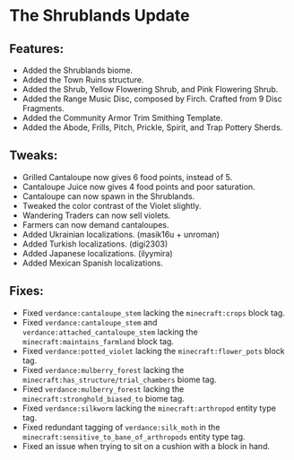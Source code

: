 # The Shrublands Update

## Features:
* Added the Shrublands biome.
* Added the Town Ruins structure.
* Added the Shrub, Yellow Flowering Shrub, and Pink Flowering Shrub.
* Added the Range Music Disc, composed by Firch. Crafted from 9 Disc Fragments.
* Added the Community Armor Trim Smithing Template.
* Added the Abode, Frills, Pitch, Prickle, Spirit, and Trap Pottery Sherds.

## Tweaks:
* Grilled Cantaloupe now gives 6 food points, instead of 5.
* Cantaloupe Juice now gives 4 food points and poor saturation.
* Cantaloupe can now spawn in the Shrublands.
* Tweaked the color contrast of the Violet slightly.
* Wandering Traders can now sell violets.
* Farmers can now demand cantaloupes.
* Added Ukrainian localizations. (masik16u + unroman)
* Added Turkish localizations. (digi2303)
* Added Japanese localizations. (ilyymira)
* Added Mexican Spanish localizations.

## Fixes:
* Fixed `verdance:cantaloupe_stem` lacking the `minecraft:crops` block tag.
* Fixed `verdance:cantaloupe_stem` and `verdance:attached_cantaloupe_stem` lacking the `minecraft:maintains_farmland` block tag.
* Fixed `verdance:potted_violet` lacking the `minecraft:flower_pots` block tag.
* Fixed `verdance:mulberry_forest` lacking the `minecraft:has_structure/trial_chambers` biome tag.
* Fixed `verdance:mulberry_forest` lacking the `minecraft:stronghold_biased_to` biome tag.
* Fixed `verdance:silkworm` lacking the `minecraft:arthropod` entity type tag.
* Fixed redundant tagging of `verdance:silk_moth` in the `minecraft:sensitive_to_bane_of_arthropods` entity type tag.
* Fixed an issue when trying to sit on a cushion with a block in hand.